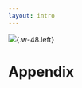 ```yaml
---
layout: intro
---
```



![](https://microsoft.github.io/genaiscript/images/favicon.svg){.w-48.left}

# Appendix
